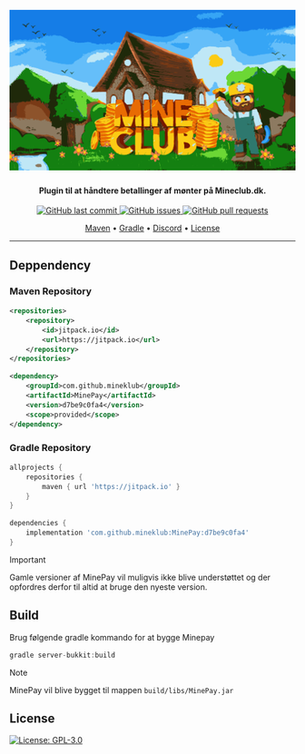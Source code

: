 <a id="readme-top"></a>

<h1 align="center">
  <br>
  <a href="https://github.com/mineklub/MinePay/releases"><img src="https://raw.githubusercontent.com/bondegaard/MinePay/main/.github/mineclub_logo.svg" alt="MineClub Logo"></a>
</h1>

<h4 align="center">Plugin til at håndtere betallinger af mønter på Mineclub.dk.</h4>

<p align="center">
    <a href="https://github.com/mineklub/MinePay/commits/main">
    <img src="https://img.shields.io/github/last-commit/mineklub/MinePay.svg?style=flat-square&logo=github&logoColor=white"
         alt="GitHub last commit">
    <a href="https://github.com/mineklub/MinePay/issues">
    <img src="https://img.shields.io/github/issues-raw/mineklub/MinePay.svg?style=flat-square&logo=github&logoColor=white"
         alt="GitHub issues">
    <a href="https://github.com/mineklub/MinePay/pulls">
    <img src="https://img.shields.io/github/issues-pr-raw/mineklub/MinePay.svg?style=flat-square&logo=github&logoColor=white"
         alt="GitHub pull requests">
</p>

<p align="center">
  <a href="#maven">Maven</a> •
  <a href="#gradle">Gradle</a> •
  <a href="https://discord.gg/ePxVMN5ACh">Discord</a> •
  <a href="#license">License</a>
</p>

---
## Deppendency

<a id="maven"></a>
### Maven Repository
```xml
<repositories>
    <repository>
        <id>jitpack.io</id>
        <url>https://jitpack.io</url>
    </repository>
</repositories>
```
```xml
<dependency>
    <groupId>com.github.mineklub</groupId>
    <artifactId>MinePay</artifactId>
    <version>d7be9c0fa4</version>
    <scope>provided</scope>
</dependency>
```
### Gradle Repository
<a id="gradle"></a>
```gradle
allprojects {
    repositories {
        maven { url 'https://jitpack.io' }
    }
}

```

```gradle
dependencies {
    implementation 'com.github.mineklub:MinePay:d7be9c0fa4'
}

```

> [!IMPORTANT]  
> Gamle versioner af MinePay vil muligvis ikke blive understøttet og der opfordres derfor til altid at bruge den nyeste version.

## Build
Brug følgende gradle kommando for at bygge Minepay

```gradle
gradle server-bukkit:build
```
> [!NOTE]  
> MinePay vil blive bygget til mappen `build/libs/MinePay.jar`

## License

[![License: GPL-3.0](https://img.shields.io/badge/License-GPL%203.0-lightgrey.svg)](https://tldrlegal.com/license/gnu-general-public-license-v3-gpl-3)
